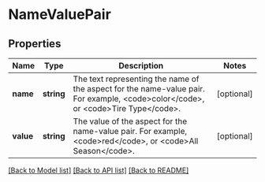 # NameValuePair

## Properties
Name | Type | Description | Notes
------------ | ------------- | ------------- | -------------
**name** | **string** | The text representing the name of the aspect for the name-value pair. For example, &lt;code&gt;color&lt;/code&gt;, or &lt;code&gt;Tire Type&lt;/code&gt;. | [optional] 
**value** | **string** | The value of the aspect for the name-value pair. For example, &lt;code&gt;red&lt;/code&gt;, or &lt;code&gt;All Season&lt;/code&gt;. | [optional] 

[[Back to Model list]](../../README.md#documentation-for-models) [[Back to API list]](../../README.md#documentation-for-api-endpoints) [[Back to README]](../../README.md)

